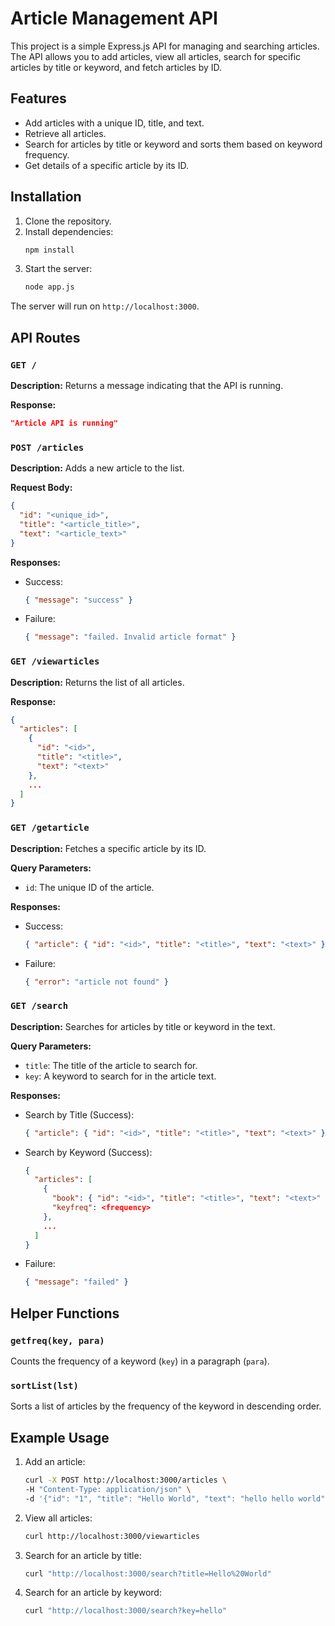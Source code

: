 # Article Management API

This project is a simple Express.js API for managing and searching articles. The API allows you to add articles, view all articles, search for specific articles by title or keyword, and fetch articles by ID.

## Features

- Add articles with a unique ID, title, and text.
- Retrieve all articles.
- Search for articles by title or keyword and sorts them based on keyword frequency.
- Get details of a specific article by its ID.

## Installation

1. Clone the repository.
2. Install dependencies:
   ```bash
   npm install
   ```
3. Start the server:
   ```bash
   node app.js
   ```

The server will run on `http://localhost:3000`.

## API Routes

### `GET /`
**Description:**
Returns a message indicating that the API is running.

**Response:**
```json
"Article API is running"
```

### `POST /articles`
**Description:**
Adds a new article to the list.

**Request Body:**
```json
{
  "id": "<unique_id>",
  "title": "<article_title>",
  "text": "<article_text>"
}
```

**Responses:**
- Success:
  ```json
  { "message": "success" }
  ```
- Failure:
  ```json
  { "message": "failed. Invalid article format" }
  ```

### `GET /viewarticles`
**Description:**
Returns the list of all articles.

**Response:**
```json
{
  "articles": [
    {
      "id": "<id>",
      "title": "<title>",
      "text": "<text>"
    },
    ...
  ]
}
```

### `GET /getarticle`
**Description:**
Fetches a specific article by its ID.

**Query Parameters:**
- `id`: The unique ID of the article.

**Responses:**
- Success:
  ```json
  { "article": { "id": "<id>", "title": "<title>", "text": "<text>" } }
  ```
- Failure:
  ```json
  { "error": "article not found" }
  ```

### `GET /search`
**Description:**
Searches for articles by title or keyword in the text.

**Query Parameters:**
- `title`: The title of the article to search for.
- `key`: A keyword to search for in the article text.

**Responses:**
- Search by Title (Success):
  ```json
  { "article": { "id": "<id>", "title": "<title>", "text": "<text>" } }
  ```
- Search by Keyword (Success):
  ```json
  {
    "articles": [
      {
        "book": { "id": "<id>", "title": "<title>", "text": "<text>" },
        "keyfreq": <frequency>
      },
      ...
    ]
  }
  ```
- Failure:
  ```json
  { "message": "failed" }
  ```

## Helper Functions

### `getfreq(key, para)`
Counts the frequency of a keyword (`key`) in a paragraph (`para`).

### `sortList(lst)`
Sorts a list of articles by the frequency of the keyword in descending order.

## Example Usage
1. Add an article:
   ```bash
   curl -X POST http://localhost:3000/articles \
   -H "Content-Type: application/json" \
   -d '{"id": "1", "title": "Hello World", "text": "hello hello world"}'
   ```
2. View all articles:
   ```bash
   curl http://localhost:3000/viewarticles
   ```
3. Search for an article by title:
   ```bash
   curl "http://localhost:3000/search?title=Hello%20World"
   ```
4. Search for an article by keyword:
   ```bash
   curl "http://localhost:3000/search?key=hello"
   ```
